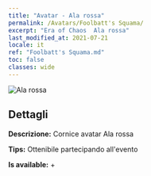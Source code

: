 ```yaml
---
title: "Avatar - Ala rossa"
permalink: /Avatars/Foolbatt's Squama/
excerpt: "Era of Chaos  Ala rossa"
last_modified_at: 2021-07-21
locale: it
ref: "Foolbatt's Squama.md"
toc: false
classes: wide
---
```

 ![Ala rossa](/images/a/avatarFrame_83.png)

## Dettagli

 **Descrizione:** Cornice avatar Ala rossa 

 **Tips:** Ottenibile partecipando all'evento 

 **Is available:**  + 


